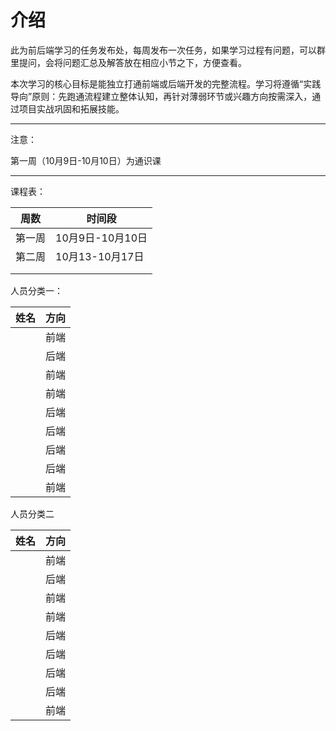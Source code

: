 # 介绍

此为前后端学习的任务发布处，每周发布一次任务，如果学习过程有问题，可以群里提问，会将问题汇总及解答放在相应小节之下，方便查看。



本次学习的核心目标是能独立打通前端或后端开发的完整流程。学习将遵循“实践导向”原则：先跑通流程建立整体认知，再针对薄弱环节或兴趣方向按需深入，通过项目实战巩固和拓展技能。



---

<div class="warning">
<p>注意：</p>
    <p>
        第一周（10月9日-10月10日）为通识课
    </p>

</div>

---



课程表：

| 周数   | 时间段           |
| ------ | ---------------- |
| 第一周 | 10月9日-10月10日 |
| 第二周 | 10月13-10月17日  |
|        |                  |
|        |                  |



人员分类一：

| 姓名 | 方向 |
| :--: | ---- |
|      | 前端 |
|      | 后端 |
|      | 前端 |
|      | 前端 |
|      | 后端 |
|      | 后端 |
|      | 后端 |
|      | 后端 |
|      | 前端 |

人员分类二

| 姓名 | 方向 |
| :--: | ---- |
|      | 前端 |
|      | 后端 |
|      | 前端 |
|      | 前端 |
|      | 后端 |
|      | 后端 |
|      | 后端 |
|      | 后端 |
|      | 前端 |

